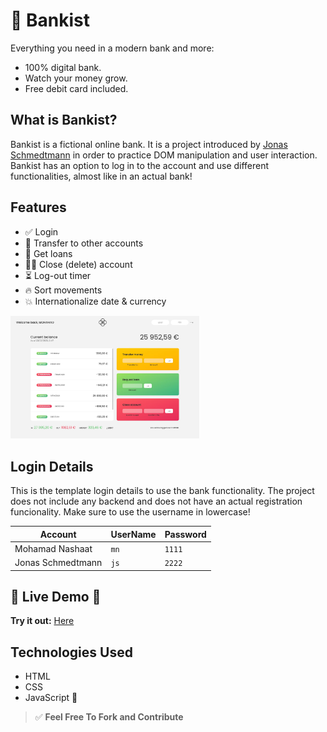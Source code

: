 # 🤑 Bankist

Everything you need in a modern bank and more:

* 100% digital bank.
* Watch your money grow.
* Free debit card included.

## What is Bankist?

Bankist is a fictional online bank. It is a project introduced by <a href="https://github.com/jonasschmedtmann">Jonas Schmedtmann</a> in order to practice DOM manipulation and user interaction. Bankist has an option to log in to the account and use different functionalities, almost like in an actual bank!

## Features

- ✅ Login
- 🔁 Transfer to other accounts
- 🚀 Get loans
- 🚶‍♂️ Close (delete) account
- ⏳ Log-out timer
- 🔥 Sort movements
- 💥 Internationalize date & currency

<img src="https://github.com/imohamadnashaat/bankist/blob/main/img/desktop-view.jpg" width="60%"/>

## Login Details

This is the template login details to use the bank functionality. The project does not include any backend and does not have an actual registration funcionality. Make sure to use the username in lowercase!

| Account       | UserName | Password |
| ------------- | -------- | -------- |
| Mohamad Nashaat | `mn`     | `1111`   |
| Jonas Schmedtmann | `js`     | `2222`   |

## 🎈 Live Demo 🎈

**Try it out:** [Here](imohamadnashaat.github.io/bankist/)

## Technologies Used

- HTML
- CSS
- JavaScript 🚀

> ✅ **Feel Free To Fork and Contribute**
